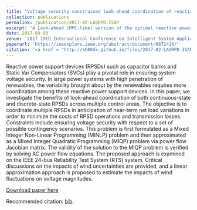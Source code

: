 ```yaml
---
title: "Voltage security constrained look-ahead coordination of reactive power support devices with high renewables"
collection: publications
permalink: /publication/2017-02-LAORPD-ISAP
excerpt: 'A Look-ahead (MPC-like) version of the optimal reactive power dispatch problem (LA-ORPD).'
date: 2017-09-03
venue: '2017 19th International Conference on Intelligent System Application to Power Systems (ISAP)'
paperurl: 'https://ieeexplore.ieee.org/abstract/document/8071416/'
citation: '<a href = "http://xb00dx.github.io/files/2017-02-LAORPD-ISAP.bib">[bib file]</a> <b>Geng, Xinbo</b>, Le Xie, and Diran Obadina. "Voltage security constrained look-ahead coordination of reactive power support devices with high renewables." In Intelligent System Application to Power Systems (ISAP), 2017 19th International Conference on, pp. 1-6. IEEE, 2017.'
---
```


Reactive power support devices (RPSDs) such as capacitor banks and Static Var Compensators (SVCs) play a pivotal role in ensuring system voltage security. In large power systems with high penetration of renewables, the variability brought about by the renewables requires more coordination among these reactive power support devices. In this paper, we investigate the benefits of look-ahead coordination of both continuous-state and discrete-state RPSDs across multiple control areas. The objective is to coordinate multiple RPSDs in anticipation of near-term net load variations in order to minimize the costs of RPSD operations and transmission losses. Constraints include ensuring voltage security with respect to a set of possible contingency scenarios. This problem is first formulated as a Mixed Integer Non-Linear Programming (MINLP) problem and then approximated as a Mixed Integer Quadratic Programming (MIQP) problem via power flow Jacobian matrix. The validity of the solution to the MIQP problem is verified by solving AC power flow equations. The proposed approach is examined on the IEEE 24-bus Reliability Test System (RTS) system. Critical discussions on the impacts of wind uncertainties are provided, and a linear approximation approach is proposed to estimate the impacts of wind fluctuations on voltage magnitudes.

[Download paper here](http://xb00dx.github.io/files/2017-02-LAORPD-ISAP.pdf)

Recommended citation: [bib](http://xb00dx.github.io/files/2017-02-LAORPD-ISAP.bib).
